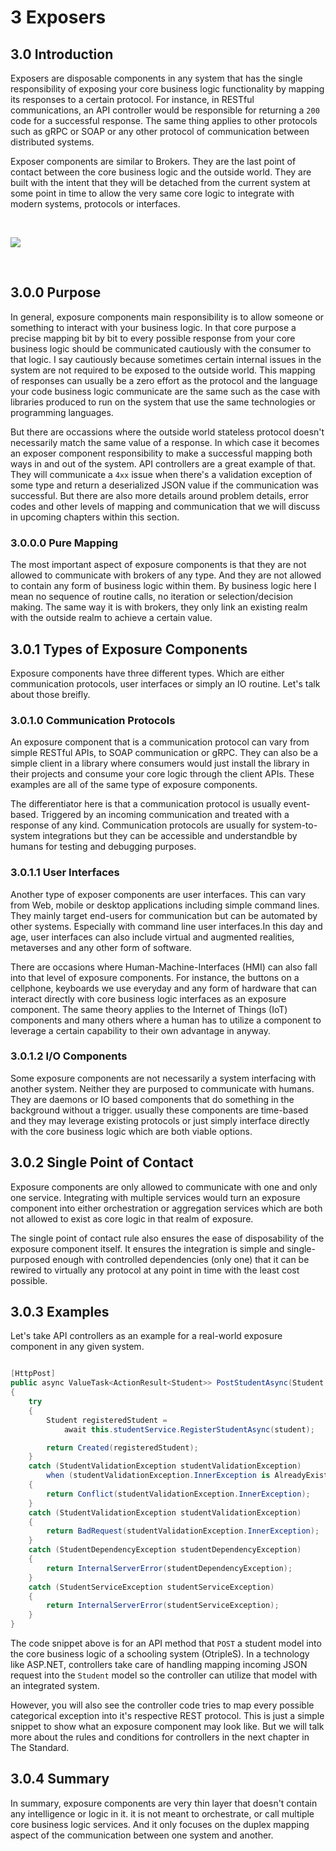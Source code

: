 # 3 Exposers

## 3.0 Introduction
Exposers are disposable components in any system that has the single responsibility of exposing your core business logic functionality by mapping its responses to a certain protocol. For instance, in RESTful communications, an API controller would be responsible for returning a `200` code for a successful response. The same thing applies to other protocols such as gRPC or SOAP or any other protocol of communication between distributed systems.

Exposer components are similar to Brokers. They are the last point of contact between the core business logic and the outside world. They are built with the intent that they will be detached from the current system at some point in time to allow the very same core logic to integrate with modern systems, protocols or interfaces.

<br/>
    <p   >
        <img src="https://user-images.githubusercontent.com/1453985/147638000-d0896f11-4117-476a-9f22-43d2b5a7d732.png"/>
    </p>
<br />

## 3.0.0 Purpose
In general, exposure components main responsibility is to allow someone or something to interact with your business logic. In that core purpose a precise mapping bit by bit to every possible response from your core business logic should be communicated cautiously with the consumer to that logic. I say cautiously because sometimes certain internal issues in the system are not required to be exposed to the outside world. This mapping of responses can usually be a zero effort as the protocol and the language your code business logic communicate are the same such as the case with libraries produced to run on the system that use the same technologies or programming languages.

But there are occassions where the outside world stateless protocol doesn't necessarily match the same value of a response. In which case it becomes an exposer component responsibility to make a successful mapping both ways in and out of the system. API controllers are a great example of that. They will communicate a `4xx` issue when there's a validation exception of some type and return a deserialized JSON value if the communication was successful. But there are also more details around problem details, error codes and other levels of mapping and communication that we will discuss in upcoming chapters within this section.

### 3.0.0.0 Pure Mapping
The most important aspect of exposure components is that they are not allowed to communicate with brokers of any type. And they are not allowed to contain any form of business logic within them. By business logic here I mean no sequence of routine calls, no iteration or selection/decision making. The same way it is with brokers, they only link an existing realm with the outside realm to achieve a certain value.

## 3.0.1 Types of Exposure Components
Exposure components have three different types. Which are either communication protocols, user interfaces or simply an IO routine. Let's talk about those breifly.

### 3.0.1.0 Communication Protocols
An exposure component that is a communication protocol can vary from simple RESTful APIs, to SOAP communication or gRPC. They can also be a simple client in a library where consumers would just install the library in their projects and consume your core logic through the client APIs. These examples are all of the same type of exposure components.

The differentiator here is that a communication protocol is usually event-based. Triggered by an incoming communication and treated with a response of any kind. Communication protocols are usually for system-to-system integrations but they can be accessible and understandble by humans for testing and debugging purposes.

### 3.0.1.1 User Interfaces
Another type of exposer components are user interfaces. This can vary from Web, mobile or desktop applications including simple command lines. They mainly target end-users for communication but can be automated by other systems. Especially with command line user interfaces.In this day and age, user interfaces can also include virtual and augmented realities, metaverses and any other form of software.

There are occasions where Human-Machine-Interfaces (HMI) can also fall into that level of exposure components. For instance, the buttons on a cellphone, keyboards we use everyday and any form of hardware that can interact directly with core business logic interfaces as an exposure component. The same theory applies to the Internet of Things (IoT) components and many others where a human has to utilize a component to leverage a certain capability to their own advantage in anyway.

### 3.0.1.2 I/O Components
Some exposure components are not necessarily a system interfacing with another system. Neither they are purposed to communicate with humans. They are daemons or IO based components that do something in the background without a trigger. usually these components are time-based and they may leverage existing protocols or just simply interface directly with the core business logic which are both viable options.

## 3.0.2 Single Point of Contact
Exposure components are only allowed to communicate with one and only one service. Integrating with multiple services would turn an exposure component into either orchestration or aggregation services which are both not allowed to exist as core logic in that realm of exposure.

The single point of contact rule also ensures the ease of disposability of the exposure component itself. It ensures the integration is simple and single-purposed enough with controlled dependencies (only one) that it can be rewired to virtually any protocol at any point in time with the least cost possible.

## 3.0.3 Examples
Let's take API controllers as an example for a real-world exposure component in any given system.

```csharp

[HttpPost]
public async ValueTask<ActionResult<Student>> PostStudentAsync(Student student)
{
    try
    {
        Student registeredStudent =
            await this.studentService.RegisterStudentAsync(student);

        return Created(registeredStudent);
    }
    catch (StudentValidationException studentValidationException)
        when (studentValidationException.InnerException is AlreadyExistsStudentException)
    {
        return Conflict(studentValidationException.InnerException);
    }
    catch (StudentValidationException studentValidationException)
    {
        return BadRequest(studentValidationException.InnerException);
    }
    catch (StudentDependencyException studentDependencyException)
    {
        return InternalServerError(studentDependencyException);
    }
    catch (StudentServiceException studentServiceException)
    {
        return InternalServerError(studentServiceException);
    }
}

```
The code snippet above is for an API method that `POST` a student model into the core business logic of a schooling system (OtripleS). In a technology like ASP.NET, controllers take care of handling mapping incoming JSON request into the `Student` model so the controller can utilize that model with an integrated system.

However, you will also see the controller code tries to map every possible categorical exception into it's respective REST protocol. This is just a simple snippet to show what an exposure component may look like. But we will talk more about the rules and conditions for controllers in the next chapter in The Standard.


## 3.0.4 Summary
In summary, exposure components are very thin layer that doesn't contain any intelligence or logic in it. it is not meant to orchestrate, or call multiple core business logic services. And it only focuses on the duplex mapping aspect of the communication between one system and another.
